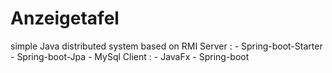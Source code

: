 # Anzeigetafel
simple Java distributed system based on RMI
  Server :
    - Spring-boot-Starter
    - Spring-boot-Jpa
    - MySql
  Client :
    - JavaFx
    - Spring-boot
